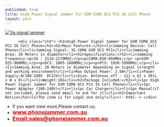 ```yaml
---
published: true
title: High Power Signal Jammer for GSM CDMA DCS PCS 3G Cell Phone
layout: post
---
```

<div class="product-tabs-content" id="product_tabs_description_contents">
<a href="http://www.phonejammer.com.au/high-power-signal-jammer-for-gsm-cdma-dcs-pcs-3g-cell-phone-p-125.html"><img src="http://www.phonejammer.com.au/images/jammera/au3gjammer150629048_02.jpg"  alt="3g signal jammer"/></a>

          <div class="std"> <h2>High Power Signal Jammer for GSM CDMA DCS PCS 3G Cell Phone</h2><h2>Main Features:</h2><li>Jamming Device: Cell Phone</li><li>Jamming Signal: 3G CDMA GSM DCS PCS</li><li>Jamming Area: 20 Meters in diameter</li><h2>Specifications:</h2><li>Jamming Frequency:<p>3G : 2110-2170MHZ;</p><p>CDMA:850-894MHz;</p> <p>GSM: 925-960MHz;</p><p>DCS: 1805-1880MHz;</p><p>PCS: 1920-1990MHz;</p></li><li>Jamming Area: 20 Meters in diameter depending on signal strength and working environment</li><li>Max Output Power: 2.5W</li><li>Power Supply:AC100-240V  DC12V</li><li>Size: Antennas off - 112 x 62 x 30(L x W x D)</li><li>Weight:1KG</li><h2>Package Included:</h2><li>1pc High Power Signal Jammer for GSM CDMA DCS PCS 3G Cell Phone</li><li>1pc Power Adapter (100-240V)</li><li>1pc Car Charger</li><li>1pc Manual(if not included, please send email to ask for it)</li><h2>Important Notice</h2><li>The item is for Legal Use only!</li><!--html--> </div>
<div><ul>
<li>If you want view more,Please contact us:</li>
<li><a href="www.phonejammer.com.au"  title="www.phonejammer.com.au" style="font-size:18px; font-weight:bold; color:#F00;">www.phonejammer.com.au</a></li>
<li><a href="Mailto:sales@phonejammer.com.au" style="font-size:18px; font-weight:bold; color:#F00;">Email:sales@phonejammer.com.au</a></li>
</ul></div>
